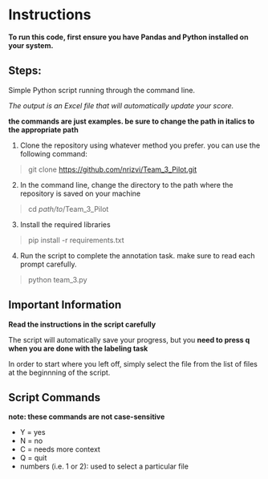 # Instructions

**To run this code, first ensure you have Pandas and Python installed on your system.**

## Steps:
Simple Python script running through the command line. 

*The output is an Excel file that will automatically update your score.*

**the commands are just examples. be sure to change the path in italics to the appropriate path**

1. Clone the repository using whatever method you prefer. you can use the following command:
 > git clone https://github.com/nrizvi/Team_3_Pilot.git
2. In the command line, change the directory to the path where the repository is saved on your machine
  > cd *path/to*/Team_3_Pilot
3. Install the required libraries
  > pip install -r requirements.txt
4. Run the script to complete the annotation task. make sure to read each prompt carefully.
 > python team_3.py

## Important Information

**Read the instructions in the script carefully**

The script will automatically save your progress, but you **need to press q when you are done with the labeling task**

In order to start where you left off, simply select the file from the list of files at the beginnning of the script.

## Script Commands

**note: these commands are not case-sensitive**

- Y = yes
- N = no 
- C = needs more context
- Q = quit
- numbers (i.e. 1 or 2): used to select a particular file

